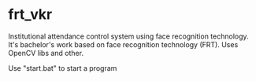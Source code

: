 # frt_vkr
Institutional attendance control system using face recognition technology.
It's bachelor's work based on face recognition technology (FRT). Uses OpenCV libs and other.

Use "start.bat" to start a program
